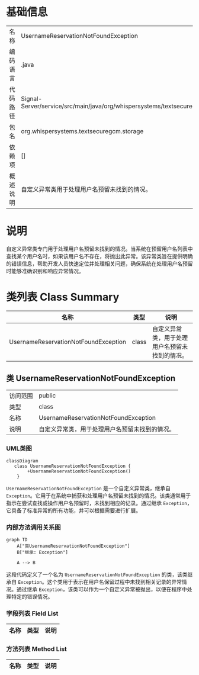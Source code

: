 # 基础信息

|      |      |
|------|------|
| 名称 | UsernameReservationNotFoundException |
| 编码语言 | .java |
| 代码路径 | Signal-Server/service/src/main/java/org/whispersystems/textsecuregcm/storage/UsernameReservationNotFoundException.java |
| 包名 | org.whispersystems.textsecuregcm.storage |
| 依赖项 | [] |
| 概述说明 | 自定义异常类用于处理用户名预留未找到的情况。 |

# 说明

自定义异常类专门用于处理用户名预留未找到的情况。当系统在预留用户名列表中查找某个用户名时，如果该用户名不存在，将抛出此异常。该异常类旨在提供明确的错误信息，帮助开发人员快速定位并处理相关问题，确保系统在处理用户名预留时能够准确识别和响应异常情况。

# 类列表 Class Summary

| 名称   | 类型  | 说明 |
|-------|------|-------------|
| UsernameReservationNotFoundException | class | 自定义异常类，用于处理用户名预留未找到的情况。 |



## 类 UsernameReservationNotFoundException

|      |      |
|------|------|
| 访问范围 | public |
| 类型 | class |
| 名称 | UsernameReservationNotFoundException |
| 说明 | 自定义异常类，用于处理用户名预留未找到的情况。 |


### UML类图

```mermaid
classDiagram
   class UsernameReservationNotFoundException {
        +UsernameReservationNotFoundException()
    }
```

`UsernameReservationNotFoundException` 是一个自定义异常类，继承自 `Exception`。它用于在系统中捕获和处理用户名预留未找到的情况。该类通常用于指示在尝试查找或操作用户名预留时，未找到相应的记录。通过继承 `Exception`，它具备了标准异常的所有功能，并可以根据需要进行扩展。


### 内部方法调用关系图

```mermaid
graph TD
    A["类UsernameReservationNotFoundException"]
    B["继承: Exception"]

    A --> B
```

这段代码定义了一个名为 `UsernameReservationNotFoundException` 的类，该类继承自 `Exception`。这个类用于表示在用户名保留过程中未找到相关记录的异常情况。通过继承 `Exception`，该类可以作为一个自定义异常被抛出，以便在程序中处理特定的错误情况。

### 字段列表 Field List

| 名称  | 类型  | 说明 |
|-------|-------|------|

### 方法列表 Method List

| 名称  | 类型  | 说明 |
|-------|-------|------|




